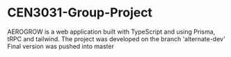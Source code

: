 # CEN3031-Group-Project

AEROGROW is a web application built with TypeScript and using Prisma, tRPC and tailwind. 
The project was developed on the branch 'alternate-dev'
Final version was pushed into master 

